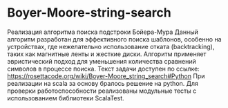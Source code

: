 # Boyer-Moore-string-search

Реализация алгоритма поиска подстроки Бойера-Мура
Данный алгоритм разработан для эффективного поиска шаблонов, особенно на устройствах, где нежелательно использование отката (backtracking), таких как магнитные ленты и жесткие диски. Алгоритм применяет эвристический подход для уменьшения количества сравнений символов в процессе поиска.
Текст задачи доступен по ссылке: https://rosettacode.org/wiki/Boyer-Moore_string_search#Python
При реализации на scala за основу бралось решение на python. Для проверки работоспособности реализованы модульные тесты с использованием библиотеки ScalaTest. 
